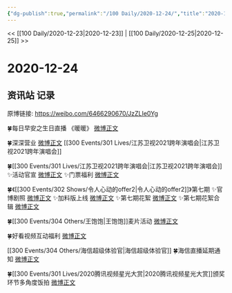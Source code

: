 ```yaml
---
{"dg-publish":true,"permalink":"/100 Daily/2020-12-24/","title":"2020-12-24","created":"2023-04-08T18:11:06.511+08:00","updated":"2023-04-08T18:12:10.542+08:00"}
---
```



<< [[100 Daily/2020-12-23\|2020-12-23]] | [[100 Daily/2020-12-25\|2020-12-25]] >>

# 2020-12-24

## 资讯站 记录

原博链接: https://weibo.com/6466290670/JzZLIe0Yg

🍀每日早安之生日直播 《暖暖》
[微博正文](https://weibo.com/6466290670/JzUhBhxJl)

🍀深深营业 [微博正文](https://weibo.com/6466290670/JzViy5SWT) [[300 Events/301 Lives/江苏卫视2021跨年演唱会\|江苏卫视2021跨年演唱会]]

🍀[[300 Events/301 Lives/江苏卫视2021跨年演唱会\|江苏卫视2021跨年演唱会]]
✨活动官宣 [微博正文](https://weibo.com/6466290670/JzUPrxFJh)
✨门票福利 [微博正文](https://weibo.com/6466290670/JzXS3jK74)

🍀《[[300 Events/302 Shows/令人心动的offer2\|令人心动的offer2]]》第七期
✨官博剧照 [微博正文](https://weibo.com/6466290670/JzWz1adAj)
✨加料版上线 [微博正文](https://weibo.com/6466290670/JzYWL7JVE)
✨第七期花絮 [微博正文](https://m.weibo.cn/6466290670/4585792435913361)
✨第七期花絮合辑 [微博正文](https://weibo.com/6466290670/JzZccqOjE)

🍀[[300 Events/304 Others/王饱饱\|王饱饱]]麦片活动 [微博正文](https://weibo.com/6466290670/JzXzBelL0)

🍀好看视频互动福利 [微博正文](https://weibo.com/6466290670/JzXBeiVso)

[[300 Events/304 Others/海信超级体验官\|海信超级体验官]]
🍀海信直播延期通知 [微博正文](https://weibo.com/6466290670/JzUAt9TlZ)

🍀[[300 Events/301 Lives/2020腾讯视频星光大赏\|2020腾讯视频星光大赏]]颁奖环节多角度饭拍 [微博正文](https://weibo.com/6466290670/JzYPOwkXF)
